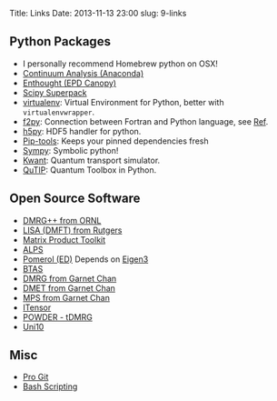 Title: Links
Date: 2013-11-13 23:00
slug: 9-links

Python Packages
---------------

-   I personally recommend Homebrew python on OSX!
-   [Continuum Analysis (Anaconda)](http://www.continuum.io/)
-   [Enthought (EPD Canopy)](https://www.enthought.com/products/epd/)
-   [Scipy Superpack](http://fonnesbeck.github.io/ScipySuperpack/)
-   [virtualenv](http://www.virtualenv.org): Virtual Environment for
    Python, better with `virtualenvwrapper`.
-   [f2py](http://www.f2py.com): Connection between Fortran and Python
    language, see [Ref](http://cens.ioc.ee/projects/f2py2e/).
-   [h5py](http://ww.h5py.org): HDF5 handler for python.
-   [Pip-tools](https://pypi.python.org/pypi/pip-tools/): Keeps your
    pinned dependencies fresh
-   [Sympy](http://docs.sympy.org/latest/index.html): Symbolic python!
-   [Kwant](http://kwant-project.org/): Quantum transport simulator.
-   [QuTIP](http://qutip.org): Quantum Toolbox in Python.

Open Source Software
--------------------

-   [DMRG++ from ORNL](https://web.ornl.gov/~gz1/dmrgPlusPlus/)
-   [LISA (DMFT) from Rutgers](http://dmft.rutgers.edu/LISA/)
-   [Matrix Product
    Toolkit](http://physics.uq.edu.au/people/ianmcc/mptoolkit/)
-   [ALPS](http://alps.comp-phys.org/mediawiki/index.php/Main_Page)
-   [Pomerol (ED)](https://code.google.com/p/pomerol/) Depends on
    [Eigen3](http://eigen.tuxfamily.org/)
-   [BTAS](http://itensor.org/btas/)
-   [DMRG from Garnet
    Chan](http://www.princeton.edu/chemistry/chan/software/dmrg/)
-   [DMET from Garnet
    Chan](http://www.princeton.edu/chemistry/chan/software/dmet/)
-   [MPS from Garnet
    Chan](http://www.princeton.edu/chemistry/chan/software/ttn/)
-   [ITensor](http://itensor.org/index.html)
-   [POWDER - tDMRG](http://qti.sns.it/dmrg/phome.html)
-   [Uni10](http://www.uni10.org)

Misc
----

-   [Pro Git](http://git-scm.com/book)
-   [Bash Scripting](http://www.tldp.org/LDP/abs/html/)
